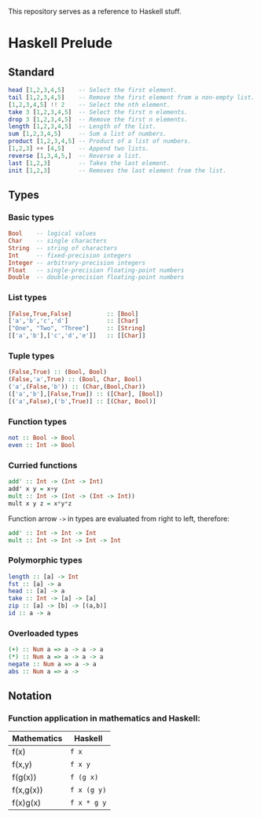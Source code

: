 This repository serves as a reference to Haskell stuff.

# Haskell Prelude

## Standard

```haskell
head [1,2,3,4,5]    -- Select the first element.
tail [1,2,3,4,5]    -- Remove the first element from a non-empty list.
[1,2,3,4,5] !! 2    -- Select the nth element.
take 3 [1,2,3,4,5]  -- Select the first n elements.
drop 3 [1,2,3,4,5]  -- Remove the first n elements.
length [1,2,3,4,5]  -- Length of the list.
sum [1,2,3,4,5]     -- Sum a list of numbers.
product [1,2,3,4,5] -- Product of a list of numbers.
[1,2,3] ++ [4,5]    -- Append two lists.
reverse [1,3,4,5,]  -- Reverse a list.
last [1,2,3]        -- Takes the last element.
init [1,2,3]        -- Removes the last element from the list.
```

## Types

### Basic types

```haskell
Bool    -- logical values
Char    -- single characters
String  -- string of characters
Int     -- fixed-precision integers
Integer -- arbitrary-precision integers
Float   -- single-precision floating-point numbers
Double  -- double-precision floating-point numbers
```

### List types

```haskell
[False,True,False]          :: [Bool]
['a','b','c','d']           :: [Char]
["One", "Two", "Three"]     :: [String]
[['a','b'],['c','d','e']]   :: [[Char]]
```

### Tuple types

```haskell
(False,True) :: (Bool, Bool)
(False,'a',True) :: (Bool, Char, Bool)
('a',(False,'b')) :: (Char,(Bool,Char))
(['a','b'],[False,True]) :: ([Char], [Bool])
[('a',False),('b',True)] :: [(Char, Bool)]
```

### Function types

```haskell
not :: Bool -> Bool
even :: Int -> Bool
```

### Curried functions

```haskell
add' :: Int -> (Int -> Int)
add' x y = x+y
mult :: Int -> (Int -> (Int -> Int))
mult x y z = x*y*z
```

Function arrow `->` in types are evaluated from right to left, therefore:

```haskell
add' :: Int -> Int -> Int
mult :: Int -> Int -> Int -> Int
```

### Polymorphic types

```haskell
length :: [a] -> Int
fst :: [a] -> a
head :: [a] -> a
take :: Int -> [a] -> [a]
zip :: [a] -> [b] -> [(a,b)]
id :: a -> a
```

### Overloaded types

```haskell
(+) :: Num a => a -> a -> a
(*) :: Num a => a -> a -> a
negate :: Num a => a -> a
abs :: Num a => a ->
```

## Notation

### Function application in mathematics and Haskell:

|Mathematics|Haskell|
|--|--|
|f(x)|`f x`|
|f(x,y)|`f x y`|
|f(g(x))|`f (g x)`|
|f(x,g(x))|`f x (g y)`|
|f(x)g(x)|`f x * g y`|